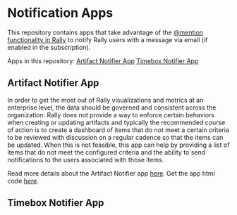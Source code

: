 # Notification Apps

This repository contains apps that take advantage of the [@mention functionality in Rally](https://techdocs.broadcom.com/us/en/ca-enterprise-software/agile-development-and-management/rally-platform-ca-agile-central/rally/using-top/check-status/collaborate-team-members.html#concept.dita_71e53b74d8a81fe2cd74f2fc276d0d1f68d12242_mentions) to notify Rally users with a message via email (if enabled in the subscription).  

Apps in this repository:
[Artifact Notifier App](#artifact-notifier-app)
[Timebox Notifier App](#timebox-notifier-app)


## Artifact Notifier App

In order to get the most out of Rally visualizations and metrics at an enterprise level, the data should be governed and consistent across the organization.  Rally does not provide a way to enforce certain behaviors when creating or updating artifacts and typically the recommended course of action is to create a dashboard of items that do not meet a certain criteria to be reviewed with discussion on a regular cadence so that the items can be updated.  When this is not feasible, this app can help by providing a list of items that do not meet the configured criteria and the ability to send notifications to the users associated with those items.  

Read more details about the Artifact Notifier app [here](./artifact-notifier/README.md).  Get the app html code [here](./artifact-notifier/deploy/Ugly.txt).  


## Timebox Notifier App